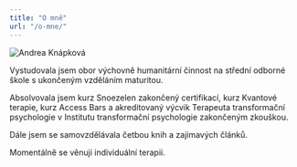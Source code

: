 ```yaml
---
title: "O mně"
url: "/o-mne/"
---
```


![Andrea Knápková](/ja.jpg)

Vystudovala jsem obor výchovně humanitární činnost na střední odborné škole s ukončeným vzděláním maturitou.

Absolvovala jsem kurz Snoezelen zakončený certifikací, kurz Kvantové terapie, kurz Access Bars a akreditovaný výcvik Terapeuta transformační psychologie v Institutu transformační psychologie zakončeným zkouškou.

Dále jsem se samovzdělávala četbou knih a zajímavých článků.

Momentálně se věnuji individuální terapii.

